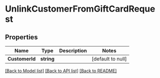 # UnlinkCustomerFromGiftCardRequest

## Properties
Name | Type | Description | Notes
------------ | ------------- | ------------- | -------------
**CustomerId** | **string** |  | [default to null]

[[Back to Model list]](../README.md#documentation-for-models) [[Back to API list]](../README.md#documentation-for-api-endpoints) [[Back to README]](../README.md)

